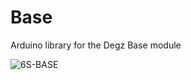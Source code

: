 # Base
 Arduino library for the Degz Base module
 
![6S-BASE](https://user-images.githubusercontent.com/45417323/166447315-1acc6923-9325-41ed-b268-c1b2426ef63f.jpeg)
